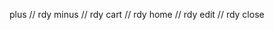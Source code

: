 plus   <i class="fas fa-plus"></i>           // rdy
minus  <i class="fas fa-minus"></i>          // rdy
cart   <i class="fas fa-shopping-cart"></i>  // rdy
home   <i class="fas fa-home"></i>           // rdy
edit   <i class="fas fa-edit"></i>           // rdy
close  <i class="fas fa-window-close"></i>
